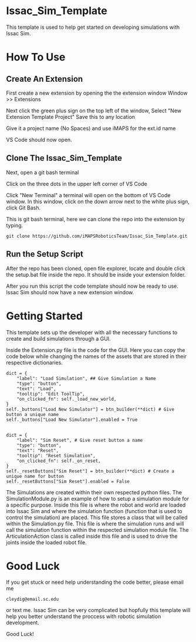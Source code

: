 # Issac_Sim_Template

This template is used to help get started on developing simulations with Issac Sim.

# How To Use

## Create An Extension

First create a new extension by opening the the extension window 
Window >> Extensions

Next click the green plus sign on the top left of the window, Select "New Extension Template Project"
Save this to any location

Give it a project name (No Spaces) and use iMAPS for the ext.id name

VS Code should now open.

## Clone The Issac_Sim_Template

Next, open a git bash terminal

Click on the three dots in the upper left corner of VS Code

Click "New Terminal" a terminal will open on the bottom of VS Code window. In this window, click on the down arrow next to the white plus sign, click Git Bash.

This is git bash terminal, here we can clone the repo into the extension by typing.

```
git clone https://github.com/iMAPSRoboticsTeam/Issac_Sim_Template.git
```

## Run the Setup Script

After the repo has been cloned, open file explorer, locate and double click the setup.bat file inside the repo. It should be inside your extension folder.

After you run this script the code template should now be ready to use. Issac Sim should now have a new extension window.

# Getting Started

This template sets up the developer with all the necessary functions to create and build simulations through a GUI. 

Inside the Extension.py file is the code for the GUI. Here you can copy the code below while changing the names of the assets that are stored in their respective dictionaries. 

```
dict = {
    "label": "Load Simulation", ## Give Simulation a Name
    "type": "button",
    "text": "Load",
    "tooltip": "Edit ToolTip",
    "on_clicked_fn": self._load_new_world,
}
self._buttons["Load New Simulator"] = btn_builder(**dict) # Give button a unique name
self._buttons["Load New Simulator"].enabled = True


dict = {
    "label": "Sim Reset", # Give reset button a name
    "type": "button",
    "text": "Reset",
    "tooltip": "Reset Simulation",
    "on_clicked_fn": self._on_reset,
}
self._resetButtons["Sim Reset"] = btn_builder(**dict) # Create a unique name for button
self._resetButtons["Sim Reset"].enabled = False
```


The Simulations are created within their own respected python files. The SimulationModule.py is an example of how to setup a simulation module for a specific purpose. Inside this file is where the robot and world are loaded into Issac Sim and where the simulation function (function that is used to control the simulation) are placed. 
This file stores a class that will be called within the Simulation.py file. This file is where the simulation runs and will call the simulation function within the respected simulation module file. The ArticulationAction class is called inside this file and is used to drive the joints inside the loaded robot file. 

# Good Luck

If you get stuck or need help understanding the code better, please email me 
```
cleydig@email.sc.edu
```

or text me. Issac Sim can be very complicated but hopfully this template will help you better understand the proccess with robotic simulation development.

Good Luck!







